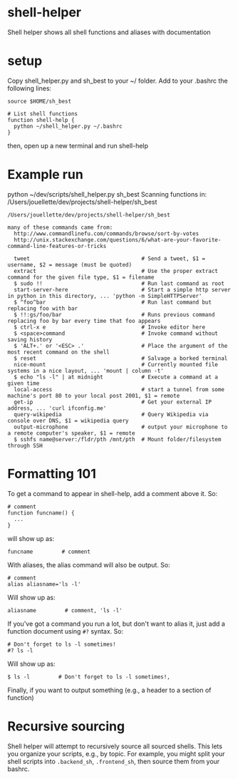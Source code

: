 # shell-helper
Shell helper shows all shell functions and aliases with documentation

# setup

Copy shell_helper.py and sh_best to your ~/ folder. Add to your .bashrc the following lines:

    source $HOME/sh_best

    # List shell functions
    function shell-help {
      python ~/shell_helper.py ~/.bashrc
    }

then, open up a new terminal and run shell-help

# Example run
python ~/dev/scripts/shell_helper.py sh_best
Scanning functions in: /Users/jouellette/dev/projects/shell-helper/sh_best

    /Users/jouellette/dev/projects/shell-helper/sh_best

    many of these commands came from:
      http://www.commandlinefu.com/commands/browse/sort-by-votes
      http://unix.stackexchange.com/questions/6/what-are-your-favorite-command-line-features-or-tricks

      tweet                                   # Send a tweet, $1 = username, $2 = message (must be quoted)
      extract                                 # Use the proper extract command for the given file type, $1 = filename
      $ sudo !!                               # Run last command as root
      start-server-here                       # Start a simple http server in python in this directory, ... 'python -m SimpleHTTPServer'
      $ ^foo^bar                              # Run last command but replacing foo with bar
      $ !!:gs/foo/bar                         # Runs previous command replacing foo by bar every time that foo appears
      $ ctrl-x e                              # Invoke editor here
      $ <space>command                        # Invoke command without saving history
      $ 'ALT+.' or '<ESC> .'                  # Place the argument of the most recent command on the shell
      $ reset                                 # Salvage a borked terminal
      nice-mount                              # Currently mounted file systems in a nice layout, ... 'mount | column -t'
      $ echo "ls -l" | at midnight            # Execute a command at a given time
      local-access                            # start a tunnel from some machine's port 80 to your local post 2001, $1 = remote
      get-ip                                  # Get your external IP address, ... 'curl ifconfig.me'
      query-wikipedia                         # Query Wikipedia via console over DNS, $1 = wikipedia query
      output-microphone                       # output your microphone to a remote computer's speaker, $1 = remote
      $ sshfs name@server:/fldr/pth /mnt/pth  # Mount folder/filesystem through SSH

# Formatting 101

To get a command to appear in shell-help, add a comment above it. So:

    # comment
    function funcname() {
      ...
    }

will show up as:

    funcname         # comment

With aliases, the alias command will also be output. So:

    # comment
    alias aliasname='ls -l'

Will show up as:

    aliasname         # comment, 'ls -l'

If you've got a command you run a lot, but don't want to alias it, just add a function document using `#?` syntax. So:

    # Don't forget to ls -l sometimes!
    #? ls -l

Will show up as:

    $ ls -l         # Don't forget to ls -l sometimes!,

Finally, if you want to output something (e.g., a header to a section of function)

# Recursive sourcing

Shell helper will attempt to recursively source all sourced shells. This lets you organize your scripts, e.g., by topic. For example, you might split your shell scripts into `.backend_sh`, `.frontend_sh`, then source them from your bashrc.
